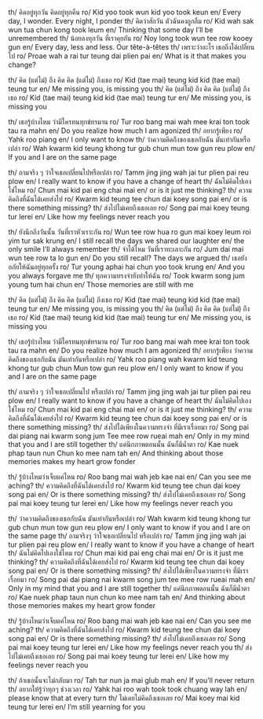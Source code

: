 th/ คิดอยู่ทุกวัน คิดอยู่ทุกคืน
ro/ Kid yoo took wun kid yoo took keun
en/ Every day, I wonder. Every night, I ponder
th/ คิดว่าสักวัน ตัวฉันคงถูกลืม
ro/ Kid wah sak wun tua chun kong took leum
en/ Thinking that some day I’ll be unremembered
th/ น้อยลงทุกวัน ที่เราคุยกัน
ro/ Noy long took wun tee row kooey gun
en/ Every day, less and less. Our tête-à-têtes
th/ เพราะว่าอะไร เธอถึงได้เปลี่ยนไป
ro/ Proae wah a rai tur teung dai plien pai
en/ What is it that makes you change?

th/ คิด (แต่ไม่) ถึง คิด คิด (แต่ไม่) ถึงเธอ
ro/ Kid (tae mai) teung kid kid (tae mai) teung tur
en/ Me missing you, is missing you
th/ คิด (แต่ไม่) ถึง คิด คิด (แต่ไม่) ถึงเธอ
ro/ Kid (tae mai) teung kid kid (tae mai) teung tur
en/ Me missing you, is missing you

th/ เธอรู้บ้างไหม ว่ามีใครทนทุกข์ทรมาน
ro/ Tur roo bang mai wah mee krai ton took tau ra mahn
en/ Do you realize how much I am agonized
th/ อยากรู้เพียง
ro/ Yahk roo piang
en/ I only want to know
th/ ว่าความคิดถึงของเธอกับฉัน มันเท่ากันหรือเปล่า
ro/ Wah kwarm kid teung khong tur gub chun mun tow gun reu plow
en/ If you and I are on the same page

th/ ถามจริง ๆ ว่าใจเธอเปลี่ยนไปหรือเปล่า
ro/ Tamm jing jing wah jai tur plien pai reu plow
en/ I really want to know if you have a change of heart
th/ ฉันไม่คิดไปเองใช่ไหม
ro/ Chun mai kid pai eng chai mai
en/ or is it just me thinking?
th/ ความคิดถึงที่ฉันได้เคยส่งไป
ro/ Kwarm kid teung tee chun dai koey song pai
en/ or is there something missing?
th/ ส่งไปไม่เคยถึงเธอเลย
ro/ Song pai mai koey teung tur lerei
en/ Like how my feelings never reach you

th/ ยังนึกถึงวันนั้น วันที่เราหัวเราะกัน
ro/ Wun tee row hua ro gun mai koey leum roi yim tur sak krung
en/ I still recall the days we shared our laughter
en/ the only smile I’ll always remember
th/ จำได้ไหม วันที่เราทะเลาะกัน
ro/ Jum dai mai wun tee row ta lo gun
en/ Do you still recall? The days we argued
th/ เธอยังอภัยให้ฉันอยู่ทุกครั้ง
ro/ Tur young aphai hai chun yoo took krung
en/ And you you always forgave me
th/ ทุกความทรงจำยังทำให้ฉัน
ro/ Took kwarm song jum young tum hai chun
en/ Those memories are still with me

th/ คิด (แต่ไม่) ถึง คิด คิด (แต่ไม่) ถึงเธอ
ro/ Kid (tae mai) teung kid kid (tae mai) teung tur
en/ Me missing you, is missing you
th/ คิด (แต่ไม่) ถึง คิด คิด (แต่ไม่) ถึงเธอ
ro/ Kid (tae mai) teung kid kid (tae mai) teung tur
en/ Me missing you, is missing you

th/ เธอรู้บ้างไหม ว่ามีใครทนทุกข์ทรมาน
ro/ Tur roo bang mai wah mee krai ton took tau ra mahn
en/ Do you realize how much I am agonized
th/ อยากรู้เพียง ว่าความคิดถึงของเธอกับฉัน มันเท่ากันหรือเปล่า
ro/ Yahk roo piang wah kwarm kid teung khong tur gub chun Mun tow gun reu plow
en/ I only want to know if you and I are on the same page

th/ ถามจริง ๆ ว่าใจเธอเปลี่ยนไป หรือเปล่า
ro/ Tamm jing jing wah jai tur plien pai reu plow
en/ I really want to know if you have a change of heart
th/ ฉันไม่คิดไปเองใช่ไหม
ro/ Chun mai kid pai eng chai mai
en/ or is it just me thinking?
th/ ความคิดถึงที่ฉันได้เคยส่งไป
ro/ Kwarm kid teung tee chun dai koey song pai
en/ or is there something missing?
th/ ส่งไปได้เพียงในความทรงจำ ที่มีเราเรื่อยมา
ro/ Song pai dai piang nai kwarm song jum Tee mee row rueai mah
en/ Only in my mind that you and I are still together
th/ แค่นึกภาพตอนนั้น ฉันก็มีน้ำตา
ro/ Kae nuek phap taun nun Chun ko mee nam tah
en/ And thinking about those memories makes my heart grow fonder

th/ รู้บ้างไหมว่าเจ็บแค่ไหน
ro/ Roo bang mai wah jeb kae nai
en/ Can you see me aching?
th/ ความคิดถึงที่ฉันได้เคยส่งไป
ro/ Kwarm kid teung tee chun dai koey song pai
en/ Or is there something missing?
th/ ส่งไปไม่เคยถึงเธอเลย
ro/ Song pai mai koey teung tur lerei
en/ Like how my feelings never reach you

th/ ว่าความคิดถึงของเธอกับฉัน มันเท่ากันหรือเปล่า
ro/ Wah kwarm kid teung khong tur gub chun mun tow gun reu plow
en/ I only want to know if you and I are on the same page
th/ ถามจริงๆ ว่าใจเธอเปลี่ยนไป หรือเปล่า
ro/ Tamm jing jing wah jai tur plien pai reu plow
en/ I really want to know if you have a change of heart
th/ ฉันไม่คิดไปเองใช่ไหม
ro/ Chun mai kid pai eng chai mai
en/ Or is it just me thinking?
th/ ความคิดถึงที่ฉันได้เคยส่งไป
ro/ Kwarm kid teung tee chun dai koey song pai
en/ Or is there something missing?
th/ ส่งไปได้เพียงในความทรงจำ ที่มีเราเรื่อยมา
ro/ Song pai dai piang nai kwarm song jum tee mee row rueai mah
en/ Only in my mind that you and I are still together
th/ แค่นึกภาพตอนนั้น ฉันก็มีน้ำตา
ro/ Kae nuek phap taun nun chun ko mee nam tah
en/ And thinking about those memories makes my heart grow fonder

th/ รู้บ้างไหมว่าเจ็บแค่ไหน
ro/ Roo bang mai wah jeb kae nai
en/ Can you see me aching?
th/ ความคิดถึงที่ฉันได้เคยส่งไป
ro/ Kwarm kid teung tee chun dai koey song pai
en/ Or is there something missing?
th/ ส่งไปไม่เคยถึงเธอเลย
ro/ Song pai mai koey teung tur lerei
en/ Like how my feelings never reach you
th/ ส่งไปไม่เคยถึงเธอเลย
ro/ Song pai mai koey teung tur lerei
en/ Like how my feelings never reach you

th/ ถ้าเธอนั้นจะไม่กลับมา
ro/ Tah tur nun ja mai glub mah
en/ If you’ll never return
th/ อยากให้รู้ว่าทุกๆ ช่วงเวลา
ro/ Yahk hai roo wah took took chuang way lah
en/ please know that at every turn
th/ ไม่เคยไม่คิดถึงเธอเลย
ro/ Mai koey mai kid teung tur lerei
en/ I’m still yearning for you
